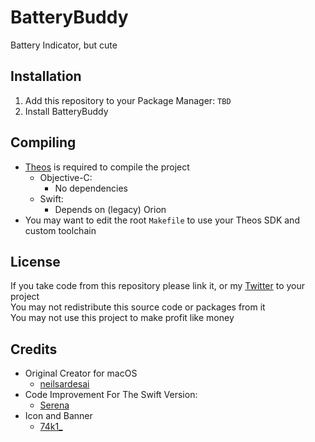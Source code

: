 # BatteryBuddy
Battery Indicator, but cute

## Installation
1. Add this repository to your Package Manager: `TBD`
2. Install BatteryBuddy

## Compiling
  - [Theos](https://theos.dev/) is required to compile the project
    - Objective-C:
      - No dependencies
    - Swift:
      - Depends on (legacy) Orion
  - You may want to edit the root `Makefile` to use your Theos SDK and custom toolchain

## License
If you take code from this repository please link it, or my [Twitter](https://twitter.com/schneelittchen) to your project<br>
You may not redistribute this source code or packages from it<br>
You may not use this project to make profit like money

## Credits
  - Original Creator for macOS
    - [neilsardesai](https://twitter.com/neilsardesai)
  - Code Improvement For The Swift Version:
    - [Serena](https://twitter.com/serena_io_t)
  - Icon and Banner
    - [74k1_](https://twitter.com/74k1_)